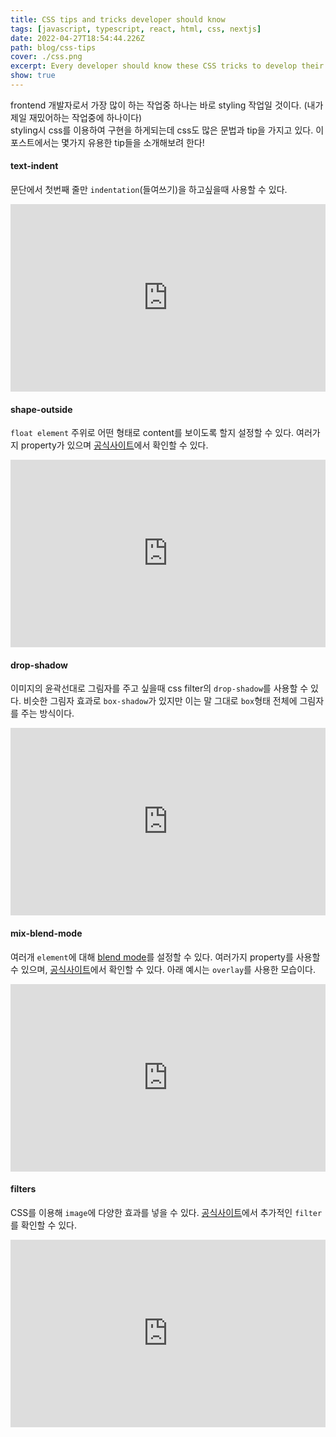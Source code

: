 ```yaml
---
title: CSS tips and tricks developer should know
tags: [javascript, typescript, react, html, css, nextjs]
date: 2022-04-27T18:54:44.226Z
path: blog/css-tips
cover: ./css.png
excerpt: Every developer should know these CSS tricks to develop their projects quickly and efficiently
show: true
---
```


frontend 개발자로서 가장 많이 하는 작업중 하나는 바로 styling 작업일 것이다. (내가 제일 재밌어하는 작업중에 하나이다)  
styling시 css를 이용하여 구현을 하게되는데 css도 많은 문법과 tip을 가지고 있다. 이 포스트에서는 몇가지 유용한 tip들을 소개해보려 한다!  

#### text-indent
문단에서 첫번째 줄만 `indentation`(들여쓰기)을 하고싶을때 사용할 수 있다.
<iframe height="300" style="width: 100%;" scrolling="no" title="Untitled" src="https://codepen.io/sssssungs/embed/zYRORBY?default-tab=css%2Cresult" frameborder="no" loading="lazy" allowtransparency="true" allowfullscreen="true">
See the Pen <a href="https://codepen.io/sssssungs/pen/zYRORBY">
Untitled</a> by Randy (<a href="https://codepen.io/sssssungs">@sssssungs</a>)
on <a href="https://codepen.io">CodePen</a>.
</iframe>

#### shape-outside
`float element` 주위로 어떤 형태로 content를 보이도록 할지 설정할 수 있다. 여러가지 property가 있으며 <a href='https://developer.mozilla.org/en-US/docs/Web/CSS/shape-outside' target="_blank" rel="noopener noreferrer">공식사이트</a>에서 확인할 수 있다.
<iframe height="300" style="width: 100%;" scrolling="no" title="shape-outside" src="https://codepen.io/sssssungs/embed/QWQwBwJ?default-tab=css%2Cresult" frameborder="no" loading="lazy" allowtransparency="true" allowfullscreen="true">
See the Pen <a href="https://codepen.io/sssssungs/pen/QWQwBwJ">
shape-outside</a> by Randy (<a href="https://codepen.io/sssssungs">@sssssungs</a>)
on <a href="https://codepen.io">CodePen</a>.
</iframe>


#### drop-shadow
이미지의 윤곽선대로 그림자를 주고 싶을때 css filter의 `drop-shadow`를 사용할 수 있다. 비슷한 그림자 효과로 `box-shadow`가 있지만 이는 말 그대로 `box`형태 전체에 그림자를 주는 방식이다.
<iframe height="300" style="width: 100%;" scrolling="no" title="drop-shadow" src="https://codepen.io/sssssungs/embed/yLvBmMP?default-tab=css%2Cresult" frameborder="no" loading="lazy" allowtransparency="true" allowfullscreen="true">
See the Pen <a href="https://codepen.io/sssssungs/pen/yLvBmMP">
drop-shadow</a> by Randy (<a href="https://codepen.io/sssssungs">@sssssungs</a>)
on <a href="https://codepen.io">CodePen</a>.
</iframe>

#### mix-blend-mode
여러개 `element`에 대해 <a href='https://en.wikipedia.org/wiki/Blend_modes' target="_blank" rel="noopener noreferrer">blend mode</a>를 설정할 수 있다. 여러가지 property를 사용할 수 있으며,  <a href='https://developer.mozilla.org/en-US/docs/Web/CSS/blend-mode' target="_blank" rel="noopener noreferrer">공식사이트</a>에서 확인할 수 있다. 아래 예시는 `overlay`를 사용한 모습이다.
<iframe height="300" style="width: 100%;" scrolling="no" title="blend mode" src="https://codepen.io/sssssungs/embed/zYRxaaV?default-tab=css%2Cresult" frameborder="no" loading="lazy" allowtransparency="true" allowfullscreen="true">
See the Pen <a href="https://codepen.io/sssssungs/pen/zYRxaaV">
blend mode</a> by Randy (<a href="https://codepen.io/sssssungs">@sssssungs</a>)
on <a href="https://codepen.io">CodePen</a>.
</iframe>

#### filters
CSS를 이용해 `image`에 다양한 효과를 넣을 수 있다. <a href='https://developer.mozilla.org/en-US/docs/Web/CSS/filter' target="_blank" rel="noopener noreferrer">공식사이트</a>에서 추가적인 `filter`를 확인할 수 있다.
<iframe height="300" style="width: 100%;" scrolling="no" title="filters" src="https://codepen.io/sssssungs/embed/RwQNBGj?default-tab=css%2Cresult" frameborder="no" loading="lazy" allowtransparency="true" allowfullscreen="true">
See the Pen <a href="https://codepen.io/sssssungs/pen/RwQNBGj">
filters</a> by Randy (<a href="https://codepen.io/sssssungs">@sssssungs</a>)
on <a href="https://codepen.io">CodePen</a>.
</iframe>
